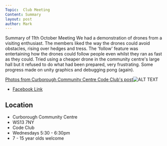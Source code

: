 ```yaml
---
Topic:  Club Meeting
Content: Summary
layout: post
author: Mark
---
```

Summary of 11th October Meeting We had a demonstration of drones from a visiting enthusiast. The members liked the way the drones could avoid obstacles, rising over hedges and tress. The 'follow' feature was entertaining how the drones could follow people even whilst they ran as fast as they could. Tried using a cheaper drone in the community centre's large hall but it refused to do what had been prepared, very frustrating. Some progress made on unity graphics and debugging pong (again).

[Photos from Curborough Community Centre Code Club's post](https://www.facebook.com/720665616418529/posts/624767636008328)![ALT TEXT](https://scontent.fbhx6-1.fna.fbcdn.net/v/t39.30808-6/312143295_624767236008368_7800677707807540015_n.jpg?stp=dst-jpg_p720x720&_nc_cat=100&ccb=1-7&_nc_sid=5f2048&_nc_ohc=B0eDSB0Xd4oAX8KRBsn&_nc_ht=scontent.fbhx6-1.fna&edm=AKK4YLsEAAAA&oh=00_AfDRJIgW83GK5rk8Urt8yWgFKondNoZfcO9ejvekAntf6g&oe=652B8226)

* [Facebook Link](https://www.facebook.com/720665616418529/posts/624767636008328)

## Location

* Curborough Community Centre
* WS13 7NY
* Code Club
* Wednesdays 5:30 - 6:30pm
* 7 - 15 year olds welcome

